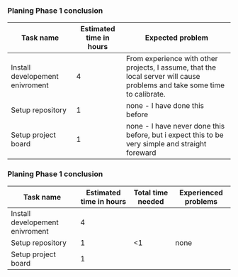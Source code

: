 ### Planing Phase 1 conclusion

|Task name|Estimated time in hours| Expected problem|
|-----|--------------|----|
|Install developement enivroment|4| From experience with other projects, I assume, that the local server will cause problems and take some time to calibrate.|
|Setup repository|1      | none - I have done this before|
|Setup project board| 1| none - I have never done this before, but i expect this to be very simple and straight foreward|

### Planing Phase 1 conclusion

|Task name|Estimated time in hours| Total time needed| Experienced problems|
|-----|----|----|-----|
|Install developement enivroment|4|||
|Setup repository|1      | <1 |none|
|Setup project board| 1|||
